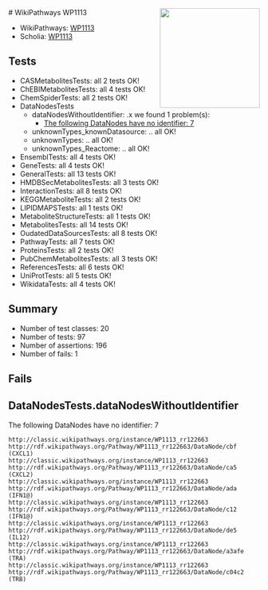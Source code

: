 <img style="float: right; width: 200px" src="https://upload.wikimedia.org/wikipedia/commons/thumb/8/83/Wplogo_with_text_500.png/640px-Wplogo_with_text_500.png" />
# WikiPathways WP1113

* WikiPathways: [WP1113](https://wikipathways.org/pathways/WP1113)
* Scholia: [WP1113](https://scholia.toolforge.org/wikipathways/WP1113)
## Tests
* CASMetabolitesTests: all 2 tests OK!
* ChEBIMetabolitesTests: all 4 tests OK!
* ChemSpiderTests: all 2 tests OK!
* DataNodesTests
    * dataNodesWithoutIdentifier: .x we found 1 problem(s):
        * [The following DataNodes have no identifier: 7](#d2d32fa6)
    * unknownTypes_knownDatasource: .. all OK!
    * unknownTypes: .. all OK!
    * unknownTypes_Reactome: .. all OK!
* EnsemblTests: all 4 tests OK!
* GeneTests: all 4 tests OK!
* GeneralTests: all 13 tests OK!
* HMDBSecMetabolitesTests: all 3 tests OK!
* InteractionTests: all 8 tests OK!
* KEGGMetaboliteTests: all 2 tests OK!
* LIPIDMAPSTests: all 1 tests OK!
* MetaboliteStructureTests: all 1 tests OK!
* MetabolitesTests: all 14 tests OK!
* OudatedDataSourcesTests: all 8 tests OK!
* PathwayTests: all 7 tests OK!
* ProteinsTests: all 2 tests OK!
* PubChemMetabolitesTests: all 3 tests OK!
* ReferencesTests: all 6 tests OK!
* UniProtTests: all 5 tests OK!
* WikidataTests: all 4 tests OK!


## Summary

* Number of test classes: 20
* Number of tests: 97
* Number of assertions: 196
* Number of fails: 1

## Fails

<a name="d2d32fa6" />

## DataNodesTests.dataNodesWithoutIdentifier

The following DataNodes have no identifier: 7
```
http://classic.wikipathways.org/instance/WP1113_rr122663 http://rdf.wikipathways.org/Pathway/WP1113_rr122663/DataNode/cbf (CXCL1)
http://classic.wikipathways.org/instance/WP1113_rr122663 http://rdf.wikipathways.org/Pathway/WP1113_rr122663/DataNode/ca5 (CXCL2)
http://classic.wikipathways.org/instance/WP1113_rr122663 http://rdf.wikipathways.org/Pathway/WP1113_rr122663/DataNode/ada (IFN1@)
http://classic.wikipathways.org/instance/WP1113_rr122663 http://rdf.wikipathways.org/Pathway/WP1113_rr122663/DataNode/c12 (IFN1@)
http://classic.wikipathways.org/instance/WP1113_rr122663 http://rdf.wikipathways.org/Pathway/WP1113_rr122663/DataNode/de5 (IL12)
http://classic.wikipathways.org/instance/WP1113_rr122663 http://rdf.wikipathways.org/Pathway/WP1113_rr122663/DataNode/a3afe (TRA)
http://classic.wikipathways.org/instance/WP1113_rr122663 http://rdf.wikipathways.org/Pathway/WP1113_rr122663/DataNode/c04c2 (TRB)
```

